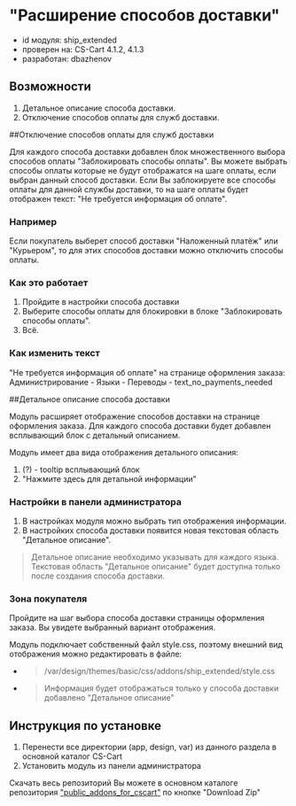 "Расширение способов доставки"
==============================

* id модуля: ship_extended
* проверен на: CS-Cart 4.1.2, 4.1.3 
* разработан: dbazhenov

Возможности
-----------

1. Детальное описание способа доставки.
2. Отключение способов оплаты для служб доставки.

##Отключение способов оплаты для служб доставки

Для каждого способа доставки добавлен блок множественного выбора способов оплаты "Заблокировать способы оплаты".
Вы можете выбрать способы оплаты которые не будут отображатся на шаге оплаты, если выбран данный способ доставки.
Если Вы заблокируете все способы оплаты для данной службы доставки, то на шаге оплаты будет отображен текст:
"Не требуется информация об оплате".

### Например

Если покупатель выберет способ доставки "Наложенный платёж" или "Курьером", то для этих способов доставки можно отключить способы оплаты.

### Как это работает

1. Пройдите в настройки способа доставки
2. Выберите способы оплаты для блокировки в блоке "Заблокировать способы оплаты".
3. Всё.

### Как изменить текст

"Не требуется информация об оплате" на странице оформления заказа:
Администрирование - Языки - Переводы - text_no_payments_needed

##Детальное описание способа доставки

Модуль расширяет отображение способов доставки на странице оформления заказа.
Для каждого способа доставки будет добавлен всплывающий блок с детальный описанием. 

Модуль имеет два вида отображения детального описания: 

1. (?) - tooltip всплывающий блок
2. "Нажмите здесь для детальной информации"

### Настройки в панели администратора

1. В настройках модуля можно выбрать тип отображения информации.
2. В настройких способа доставки появится новая текстовая область "Детальное описание". 

>Детальное описание необходимо указывать для каждого языка. 
>Текстовая область "Детальное описание" будет доступна только после создания способа доставки.

### Зона покупателя

Пройдите на шаг выбора способа доставки страницы оформления заказа.
Вы увидете выбранный вариант отображения.

Модуль подключает собственный файл style.css, поэтому внешний вид отображения можно редактировать в файле:

* >/var/design/themes/basic/css/addons/ship_extended/style.css

* >Информация будет отображаться только у способа доставки добавлено "Детальное описание"

Инструкция по установке
-----------------------

1. Перенести все директории (app, design, var) из данного раздела в основной каталог CS-Cart
2. Установить модуль из панели администратора

Скачать весь репозиторий Вы можете в основном каталоге репозитория ["public_addons_for_cscart"](https://github.com/dani32iz/public_addons_for_cscart "Основной каталог")
 по кнопке "Download Zip"

